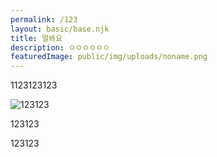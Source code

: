 ```yaml
---
permalink: /123
layout: basic/base.njk
title: 멀봐요
description: ㅇㅇㅇㅇㅇㅇ
featuredImage: public/img/uploads/noname.png
---
```

1123123123

![123123](public/img/uploads/noname.png "123123123")





123123





123123